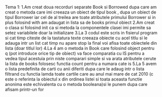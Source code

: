 Tema 1:
1.Am creat doua recorduri separate Book si Borrowed dupa care am creat o metoda care imi creeaza un obiect de tipul book , dupa un obiect de tipul Borrower iar cel de al treilea are toate atributele primului Borrower si in plus folosind with am adaugat in lista sa de books primul obiect
2.Am creat o clasa si folosind init ca si metoda la componentele clasei imi permite sa setez variabilele doar la initializare
3.La 3 codul este scris in fisierul program si cat timp citeste de la tastatura texte creeaza obiecte cu acel titlu si le adauga intr un list cat timp nu apare stop la final voi afisa toate obiectele din lista (doar titlul lor)
4.La 4 am o metoda in Book care folosind object pentru q (pot introduce orice tip de obiect) va face comparatia cu IS pentru a vedea tipul acestuia prin niste comparari simple si va arata atributele cerute la lista de books folosesc functia count pentru a numara cate is 
5.La 5 avem o lista predefinita de carti cu anii diferiti dupa care le adaug intr o lista filtrand cu functia lamda toate cartile care au anul mai mare de cat 2010 (c este o referinta la obiectul x din ordinea listei si toata aceasta functie anonima este echivalenta cu o metoda booleana)si le punem dupa care afisam printr-un for 
